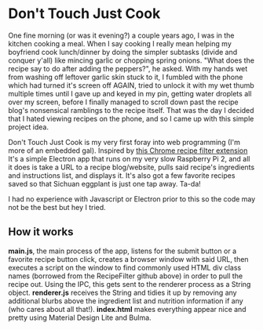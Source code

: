 # Don't Touch Just Cook
One fine morning (or was it evening?) a couple years ago, I was in the kitchen cooking a meal. When I say cooking I really mean helping my boyfriend cook lunch/dinner by doing the simpler subtasks (divide and conquer y'all) like mincing garlic or chopping spring onions. "What does the recipe say to do after adding the peppers?", he asked. With my hands wet from washing off leftover garlic skin stuck to it, I fumbled with the phone which had turned it's screen off AGAIN, tried to unlock it with my wet thumb multiple times until I gave up and keyed in my pin, getting water droplets all over my screen, before I finally managed to scroll down past the recipe blog's nonsensical ramblings to the recipe itself. That was the day I decided that I hated viewing recipes on the phone, and so I came up with this simple project idea.

Don't Touch Just Cook is my very first foray into web programming (I'm more of an embedded gal). Inspired by [this Chrome recipe filter extension](https://github.com/sean-public/RecipeFilter) It's a simple Electron app that runs on my very slow Raspberry Pi 2, and all it does is take a URL to a recipe blog/website, pulls said recipe's ingredients and instructions list, and displays it. It's also got a few favorite recipes saved so that Sichuan eggplant is just one tap away. Ta-da!

I had no experience with Javascript or Electron prior to this so the code may not be the best but hey I tried. 

## How it works
**main.js**, the main process of the app, listens for the submit button or a favorite recipe button click, creates a browser window with said URL, then executes a script on the window to find commonly used HTML div class names (borrowed from the RecipeFilter github above) in order to pull the recipe out. Using the IPC, this gets sent to the renderer process as a String object. **renderer.js** receives the String and tidies it up by removing any additional blurbs above the ingredient list and nutrition information if any (who cares about all that!). **index.html** makes everything appear nice and pretty using Material Design Lite and Bulma.
